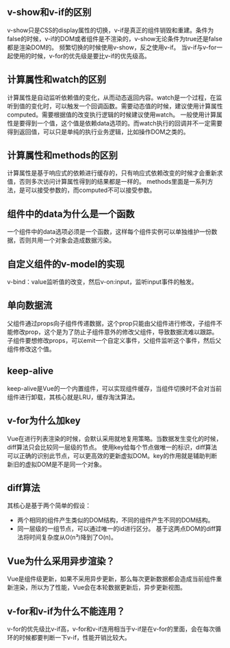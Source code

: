 ## v-show和v-if的区别
v-show只是CSS的display属性的切换，v-if是真正的组件销毁和重建。条件为false的时候，v-if的DOM或者组件是不渲染的，v-show无论条件为true还是false都是渲染DOM的。
频繁切换的时候使用v-show，反之使用v-if。
当v-if与v-for一起使用的时候，v-for的优先级是要比v-if的优先级高。
## 计算属性和watch的区别
计算属性是自动监听依赖值的变化，从而动态返回内容。watch是一个过程，在监听到值的变化时，可以触发一个回调函数。需要动态值的时候，建议使用计算属性computed。需要根据值的改变执行逻辑的时候建议使用watch。
一般使用计算属性是要得到一个值，这个值是依赖data选项的。而watch执行的回调并不一定需要得到返回值，可以只是单纯的执行业务逻辑，比如操作DOM之类的。
## 计算属性和methods的区别
计算属性是基于响应式的依赖进行缓存的，只有响应式依赖改变的时候才会重新求值，否则多次访问计算属性得到的结果都是一样的。
methods里面是一系列方法，是可以接受参数的，而computed不可以接受参数。
## 组件中的data为什么是一个函数
一个组件中的data选项必须是一个函数，这样每个组件实例可以单独维护一份数据，否则共用一个对象会造成数据污染。
## 自定义组件的v-model的实现
v-bind：value监听值的改变，然后v-on:input，监听input事件的触发。
## 单向数据流
父组件通过props向子组件传递数据，这个prop只能由父组件进行修改，子组件不能修改prop，这个是为了防止子组件意外的修改父组件，导致数据流难以跟踪。子组件要想修改props，可以emit一个自定义事件，父组件监听这个事件，然后父组件修改这个值。
## keep-alive
keep-alive是Vue的一个内置组件，可以实现组件缓存，当组件切换时不会对当前组件进行卸载，其核心就是LRU，缓存淘汰算法。
## v-for为什么加key
Vue在进行列表渲染的时候，会默认采用就地复用策略。当数据发生变化的时候，diff算法只会比较同一层级的节点。
使用key给每个节点做唯一的标识，diff算法可以正确的识别此节点，可以更高效的更新虚拟DOM。key的作用就是辅助判断新旧的虚拟DOM是不是同一个对象。
## diff算法
其核心是基于两个简单的假设：
+ 两个相同的组件产生类似的DOM结构，不同的组件产生不同的DOM结构。
+ 同一层级的一组节点，可以通过唯一的id进行区分。
基于这两点DOM的diff算法将时间复杂度从O(n³)降到了O(n)。
## Vue为什么采用异步渲染？
Vue是组件级更新，如果不采用异步更新，那么每次更新数据都会造成当前组件重新渲染，所以为了性能，Vue会在本轮数据更新后，异步更新视图。
## v-for和v-if为什么不能连用？
v-for的优先级比v-if高，v-for和v-if连用相当于v-if是在v-for的里面，会在每次循环的时候都要判断一下v-if，性能开销比较大。
